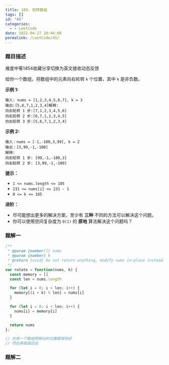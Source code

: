 ```yaml
---
title: 189. 轮转数组
tags: []
id: "45"
categories:
  - - LeetCode
date: 2022-04-27 20:44:00
permalink: /LeetCode/45/
---
```


### 题目描述

难度中等1454收藏分享切换为英文接收动态反馈

给你一个数组，将数组中的元素向右轮转 `k` 个位置，其中 `k` 是非负数。

**示例 1:**

```
输入: nums = [1,2,3,4,5,6,7], k = 3
输出:[5,6,7,1,2,3,4]解释:
向右轮转 1 步:[7,1,2,3,4,5,6]
向右轮转 2 步:[6,7,1,2,3,4,5]
向右轮转 3 步:[5,6,7,1,2,3,4]
```

<!--more-->

**示例 2:**

```
输入：nums = [-1,-100,3,99], k = 2
输出：[3,99,-1,-100]
解释:
向右轮转 1 步: [99,-1,-100,3]
向右轮转 2 步: [3,99,-1,-100]
```

**提示：**

- `1 <= nums.length <= 105`
- `231 <= nums[i] <= 231 - 1`
- `0 <= k <= 105`

**进阶：**

- 尽可能想出更多的解决方案，至少有 **三种** 不同的方法可以解决这个问题。
- 你可以使用空间复杂度为 `O(1)` 的 **原地** 算法解决这个问题吗？

### 题解一

```jsx
/**
 * @param {number[]} nums
 * @param {number} k
 * @return {void} Do not return anything, modify nums in-place instead.
 */
var rotate = function(nums, k) {
  const memory = []
  const len = nums.length

  for (let i = 0; i < len; i++) {
    memory[(i + k) % len] = nums[i]
  }

  for (let i = 0; i < len; i++) {
    nums[i] = memory[i]
  }

  return nums
};

// 先用一个数组把移动的位置都保存好
// 然后再赋值回去
```

### 题解二